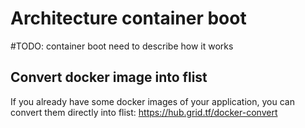 
# Architecture container boot

#TODO: container boot need to describe how it works


## Convert docker image into flist

If you already have some docker images of your application, you can convert them directly into flist: https://hub.grid.tf/docker-convert